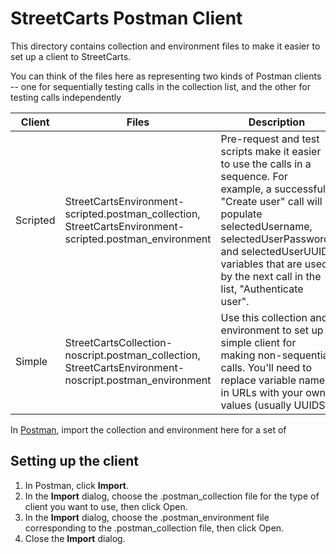 # StreetCarts Postman Client

This directory contains collection and environment files to make it easier to set up a client to StreetCarts. 

You can think of the files here as representing two kinds of Postman clients -- one for sequentially testing calls in the collection list, and the other for testing calls independently

| Client | Files | Description |
| --- | --- | --- |
| Scripted | StreetCartsEnvironment-scripted.postman_collection, StreetCartsEnvironment-scripted.postman_environment | Pre-request and test scripts make it easier to use the calls in a sequence. For example, a successful "Create user" call will populate selectedUsername, selectedUserPassword, and selectedUserUUID variables that are used by the next call in the list, "Authenticate user".|
| Simple | StreetCartsCollection-noscript.postman_collection, StreetCartsEnvironment-noscript.postman_environment | Use this collection and environment to set up a simple client for making non-sequential calls. You'll need to replace variable names in URLs with your own values (usually UUIDS).|  

In [Postman](https://www.getpostman.com/), import the collection and environment here for a set of 

## Setting up the client

1. In Postman, click **Import**.
2. In the **Import** dialog, choose the .postman_collection file for the type of client you want to use, then click Open.
3. In the **Import** dialog, choose the .postman_environment file corresponding to the .postman_collection file, then click Open.
4. Close the **Import** dialog.



